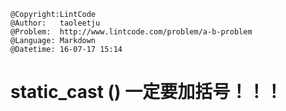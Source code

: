 ```
@Copyright:LintCode
@Author:   taoleetju
@Problem:  http://www.lintcode.com/problem/a-b-problem
@Language: Markdown
@Datetime: 16-07-17 15:14
```

# static_cast<T> () 一定要加括号！！！